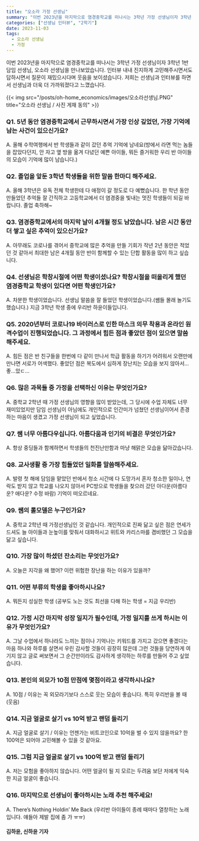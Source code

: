 ```yaml
---
title: "오소라 가정 선생님"
summary: "이번 2023년을 마지막으로 염경중학교를 떠나시는 3학년 가정 선생님이자 3학년 1반 담임 선생님, 오소라 선생님을 만나보았습니다."
categories: ["선생님 인터뷰", "2학기"]
date: 2023-11-03
tags:
  - 오소라 선생님
  - 가정
---
```


이번 2023년을 마지막으로 염경중학교를 떠나시는 3학년 가정 선생님이자 3학년 1반 담임 선생님, 오소라 선생님을 만나보았습니다. 인터뷰 내내 진지하게 고민해주시면서도 답하시면서 질문이 재밌으시다며 웃음을 보이셨습니다. 저희는 선생님과 인터뷰를 하면서 선생님과 더욱 더 가까워졌다고 느꼈습니다.

{{< img src="/posts/oh-home_economics/images/오소라선생님.PNG" title="오소라 선생님 / 사진 게재 동의" >}}

### Q1. 5년 동안 염경중학교에서 근무하시면서 가장 인상 깊었던, 가장 기억에 남는 사건이 있으신가요? 
A. 올해 수학여행에서 반 학생들과 같이 갔던 추억 기억에 남네요(방에서 라면 먹는 놈들을 잡았다던지, 안 자고 옆 방을 옮겨 다녔던 예쁜 아이들, 뭐든 즐거워한 우리 반 아이들의 모습이 기억에 많이 남습니다.)

### Q2. 졸업을 앞둔 3학년 학생들을 위한 말씀 한마디 해주세요. 
A. 올해 3학년은 유독 전체 학생한테 다 애정이 갈 정도로 다 예뻤습니다. 한 학년 동안 만들었던 추억들 잘 간직하고 고등학교에서 더 염경중을 빛내는 멋진 학생들이 되길 바랍니다. 졸업 축하해~

### Q3. 염경중학교에서의 마지막 날이 4개월 정도 남았습니다. 남은 시간 동안 더 쌓고 싶은 추억이 있으신가요?
A. 아무래도 코로나를 겪어서 중학교에 많은 추억을 만들 기회가 작년 2년 동안은 적었던 것 같아서 최대한 남은 4개월 동안 반이 함께할 수 있는 단합 활동을 많이 하고 싶습니다.

### Q4. 선생님은 학창시절에 어떤 학생이셨나요? 학창시절을 떠올리게 했던 염경중학교 학생이 있다면 어떤 학생인가요? 
A. 차분한 학생이었습니다. 선생님 말씀을 잘 들었던 학생이었습니다.(쌤들 몰래 놀기도 했습니다.) 지금 3학년 학생 중에 우리반 하윤이들입니다.

### Q5. 2020년부터 코로나19 바이러스로 인한 마스크 의무 착용과 온라인 원격수업이 진행되었습니다. 그 과정에서 힘든 점과 좋았던 점이 있으면 말씀해주세요. 
A. 힘든 점은 반 친구들을 한번에 다 같이 만나서 학급 활동을 하기가 어려워서 오랜만에 만나면 서로가 어색했다. 좋았던 점은 복도에서 심하게 장난치는 모습을 보지 않아서… 좋…았ㄷ… 

### Q6. 많은 과목들 중 가정을 선택하신 이유는 무엇인가요?
A. 중학교 2학년 때 가정 선생님의 영향을 많이 받았는데, 그 당시에 수업 자체도 너무 재미있었지만 담임 선생님이 아님에도 개인적으로 인간미가 넘쳤던 선생님이어서 존경하는 마음이 생겼고 가정 선생님이 되고 싶었습니다.

### Q7. 쌤 너무 아름다우십니다. 아름다움과 인기의 비결은 무엇인가요? 
A. 항상 중딩들과 함께하면서 학생들의 천진난만함과 마냥 해맑은 모습을 닮아갔습니다.

### Q8. 교사생활 중 가장 힘들었던 일화를 말씀해주세요. 
A. 발령 첫 해에 담임을 맡았던 반에서 청소 시간에 다 도망가서 혼자 청소한 일이나, 연락도 받지 않고 학교를 나오지 않아서 PC방으로 학생들을 찾으러 갔던 아다운(아름다운? 애다운? 수정 바람) 기억이 떠오르네요.

### Q9. 쌤의 롤모델은 누구인가요? 
A. 중학교 2학년 때 가정선생님인 것 같습니다. 개인적으로 진짜 닮고 싶은 점은 연세가 드셔도 늘 아이들과 눈높이를 맞춰서 대화하시고 위트와 카리스마를 겸비했던 그 모습을 닮고 싶습니다.

### Q10. 가장 많이 하셨던 잔소리는 무엇인가요?
A. 오늘은 지각을 왜 했어? 이런 위험한 장난을 하는 이유가 있을까?

### Q11. 어떤 부류의 학생을 좋아하시나요?
A. 뭐든지 성실한 학생 (공부도 노는 것도 최선을 다해 하는 학생 = 지금 우리반)

### Q12. 가정 시간 마지막 성장 일지가 필수인데, 가정 일지를 쓰게 하시는 이유가 무엇인가요? 
A. 그날 수업에서 하나라도 느끼는 점이나 기억나는 키워드를 가지고 갔으면 좋겠다는 마음 하나와 하루를 살면서 우린 감사할 것들이 굉장히 많은데 그런 것들을 당연하게 여기지 않고 글로 써보면서 그 순간만이라도 감사하게 생각하는 하루를 만들어 주고 싶었습니다.

### Q13. 본인의 외모가 10점 만점에 몇점이라고 생각하시나요? 
A. 10점 / 이유는 꼭 외모라기보다 스스로 웃는 모습이 좋습니다. 특히 우리반을 볼 때 (웃음)

### Q14. 지금 얼굴로 살기 vs 10억 받고 랜덤 돌리기 
A. 지금 얼굴로 살기 / 이유는 언젠가는 비트코인으로 10억을 벌 수 있지 않을까요? 한 100억은 되어야 고민해볼 수 있을 것 같아요.

### Q15. 그럼 지금 얼굴로 살기 vs 100억 받고 랜덤 돌리기 
A. 저는 모험을 좋아하지 않습니다. 어떤 얼굴이 될 지 모르는 두려움 보단 저에게 익숙한 지금 얼굴이 좋습니다.

### Q16. 마지막으로 선생님이 좋아하시는 노래 추천 해주세요!
A. There’s Nothing Holdin’ Me Back (우리반 아이들이 종례 때마다 열창하는 노래입니다. 얘들아 제발 집에 좀 가 ㅠㅠ)

#### 김하윤, 신하윤 기자

